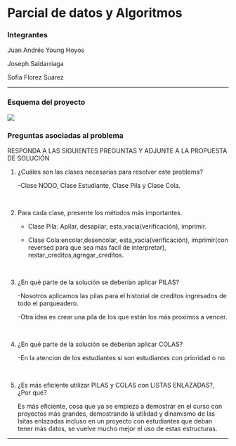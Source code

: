 <h1>Parcial de datos y Algoritmos</h1>


<h3>Integrantes</h3>
<p>Juan Andrés Young Hoyos</p>
<P>Joseph Saldarriaga</P>
<p>Sofia Florez Suárez</p>
<hr>

<h3>Esquema del proyecto</h3>
<img src="./Scheme.jpg">

<h3>Preguntas asociadas al problema</h3>

RESPONDA A LAS SIGUIENTES PREGUNTAS Y ADJUNTE A LA PROPUESTA
DE SOLUCIÓN

1. ¿Cuáles son las clases necesarias para resolver este problema?
    <p>-Clase NODO, Clase Estudiante, Clase Pila y Clase Cola.</p>
    <br>

2. Para cada clase, presente los métodos más importantes.
    <ul>
        <li><p>Clase Pila: Apilar, desapilar, esta_vacía(verificación), imprimir.</p></li>
        <li><p>Clase Cola:encolar,desencolar, esta_vacia(verificación), imprimir(con reversed para que sea más facil de interpretar), restar_creditos,agregar_creditos.</p></li>
    </ul>
   <br>
   
3. ¿En qué parte de la solución se deberían aplicar PILAS? 
   <p>-Nosotros aplicamos las pilas para el historial de creditos ingresados de todo el parqueadero.</p>
   <p>-Otra idea es crear una pila de los que están los más proximos a vencer.</p>
   <br>
   
4. ¿En qué parte de la solución se deberían aplicar COLAS?
    <p>-En la atencion de los estudiantes si son estudiantes con prioridad o no.</p>
    <br>
   
5. ¿Es más eficiente utilizar PILAS y COLAS con LISTAS ENLAZADAS?, ¿Por
qué?
    <p>Es más eficiente, cosa que ya se empieza a demostrar en el curso con proyectos más grandes, demostrando la utilidad y dinamismo de las lsitas enlazadas incluso en un proyecto con estudiantes que deban tener más datos, se vuelve mucho mejor el uso de estas estructuras.</p>
<hr>